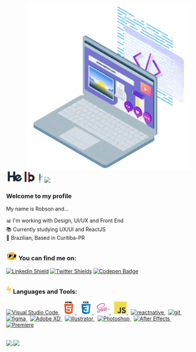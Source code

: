 <!--
Hellooo! <img src="https://media.giphy.com/media/hvRJCLFzcasrR4ia7z/giphy.gif" width="30">
 # Robson Vinicius de Oliveira 
-->

<img src="images/animation-readme-2.gif" min-width="400px" max-width="600px" width="450px" align="right" alt="image">

<span align="left">

<img src="images/readme/hello.gif" width="100" alt="image"> <img src="https://media.giphy.com/media/hvRJCLFzcasrR4ia7z/giphy.gif" width="50">

### Welcome to my profile
 
My name is Robson and...  

 📊 I'm working with Design, UI/UX and Front End<br>
 📚 Currently studying UX/UI and ReactJS<br>
 🏡 Brazilian, Based in Curitiba-PR<br>
 
</span>

## 

<span align="left">
 
### <img src="https://github.com/RobsonVinicius/robsonvinicius/blob/master/images/readme/emoji.gif" width="30"> You can find me on:

[![Linkedin Shield](https://img.shields.io/badge/-Linkedin-2867B2?style=for-the-badge&logo=linkedin&logoColor=white&link=https://www.linkedin.com/in/robson-vinicius/)](https://www.linkedin.com/in/robson-vinicius/)
[![Twitter Shields](https://img.shields.io/badge/-Twitter-1DA1F2?style=for-the-badge&logo=twitter&logoColor=white&link=https://www.twitter.com/robsonviniciusr/)](https://www.twitter.com/robsonviniciusr/)
[![Codepen Badge](https://img.shields.io/badge/-Codepen-000?style=for-the-badge&logo=codepen&logoColor=white&link=https://codepen.io/robsonvinicius)](https://codepen.io/robsonvinicius) 

</span>

##

### <img src="https://github.com/RobsonVinicius/robsonvinicius/blob/master/images/readme/lightning.gif" width="15"> Languages and Tools:

<p align="left"> 
 
<a href="https://code.visualstudio.com/" target="_blank"> <img src="https://upload.wikimedia.org/wikipedia/commons/thumb/9/9a/Visual_Studio_Code_1.35_icon.svg/512px-Visual_Studio_Code_1.35_icon.svg.png" alt="Visual Studio Code" width="35" height="35"/> </a> &nbsp;
<a href="https://www.w3.org/html/" target="_blank"> <img src="https://raw.githubusercontent.com/devicons/devicon/master/icons/html5/html5-original-wordmark.svg" alt="html5" width="35" height="35"/> </a>&nbsp;
<a href="https://www.w3schools.com/css/" target="_blank"> <img src="https://raw.githubusercontent.com/devicons/devicon/master/icons/css3/css3-original-wordmark.svg" alt="css3" width="35" height="35"/> </a> &nbsp;
<a href="https://sass-lang.com/" target="_blank"> <img src="https://raw.githubusercontent.com/github/explore/80688e429a7d4ef2fca1e82350fe8e3517d3494d/topics/sass/sass.png" alt="sass" width="35" height="35"/> </a> &nbsp;
<a href="https://developer.mozilla.org/en-US/docs/Web/JavaScript" target="_blank"> <img src="https://raw.githubusercontent.com/devicons/devicon/master/icons/javascript/javascript-original.svg" alt="javascript" width="35" height="35"/> </a> &nbsp;
<a href="https://reactnative.dev/" target="_blank"> <img src="https://reactnative.dev/img/header_logo.svg" alt="reactnative" width="35" height="35"/> </a> &nbsp;
<a href="https://git-scm.com/" target="_blank"> <img src="https://www.vectorlogo.zone/logos/git-scm/git-scm-icon.svg" alt="git" width="35" height="35"/> </a> &nbsp;
<a href="https://www.figma.com/" target="_blank"> <img src="https://upload.wikimedia.org/wikipedia/commons/3/33/Figma-logo.svg" alt="figma" width="35" height="35"/> </a> &nbsp;
<a href="https://www.adobe.com/br/products/xd.html" target="_blank"> <img src="https://upload.wikimedia.org/wikipedia/commons/thumb/c/c2/Adobe_XD_CC_icon.svg/1200px-Adobe_XD_CC_icon.svg.png" alt="Adobe XD" width="35" height="35"/> </a> &nbsp;
<a href="https://www.adobe.com/br/products/illustrator.html" target="_blank"> <img src="https://www.adobe.com/content/dam/cc/icons/illustrator.svg" alt="illustrator" width="35" height="35"/> </a> &nbsp;
<a href="https://www.adobe.com/br/products/photoshop.html" target="_blank"> <img src="https://www.adobe.com/content/dam/cc/us/en/creativecloud/max2020/mnemonics/photoshop.svg" alt="Photoshop" width="35" height="35"/> </a> &nbsp;
<a href="https://www.adobe.com/br/products/aftereffects.html" target="_blank"> <img src="https://www.adobe.com/content/dam/cc/icons/aftereffects.svg" alt="After Effects" width="35" height="35"/> </a> &nbsp;
<a href="https://www.adobe.com/br/products/premiere.html" target="_blank"> <img src="https://www.adobe.com/content/dam/cc/icons/premiere.svg" alt="Premiere" width="35" height="35"/> </a>

</p>

<br>

<a href="https://github.com/anuraghazra/github-readme-stats">
  <img align="center" src="https://github-readme-stats.vercel.app/api/top-langs/?username=RobsonVinicius&layout=compact&hide_border=true&theme=github_dark&langs_count=8&hide=Rich Text Format,TSQL,hack" />
</a>

<a href="https://github.com/anuraghazra/convoychat">
  <img align="center" src="https://github-readme-stats.vercel.app/api?username=RobsonVinicius&hide=contribs,prs&show_icons=true&include_all_commits=true&layout=compact&hide_border=true&theme=github_dark" />
</a>






